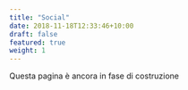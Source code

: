 ```yaml
---
title: "Social"
date: 2018-11-18T12:33:46+10:00
draft: false
featured: true
weight: 1
---
```


Questa pagina è ancora in fase di costruzione
